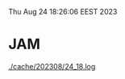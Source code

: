 Thu Aug 24 18:26:06 EEST 2023
# JAM
<a href='./cache/202308/24_18.log'>./cache/202308/24_18.log</a>
